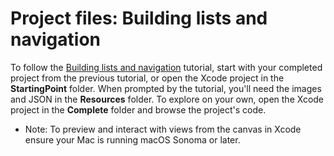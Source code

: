# Project files: Building lists and navigation

To follow the [Building lists and navigation](https://developer.apple.com/tutorials/swiftui/building-lists-and-navigation) tutorial, start with your completed project from the previous tutorial, or open the Xcode project in the **StartingPoint** folder. When prompted by the tutorial, you'll need the images and JSON in the **Resources** folder. To explore on your own, open the Xcode project in the **Complete** folder and browse the project's code.

- Note: To preview and interact with views from the canvas in Xcode ensure your Mac is running macOS Sonoma or later.
